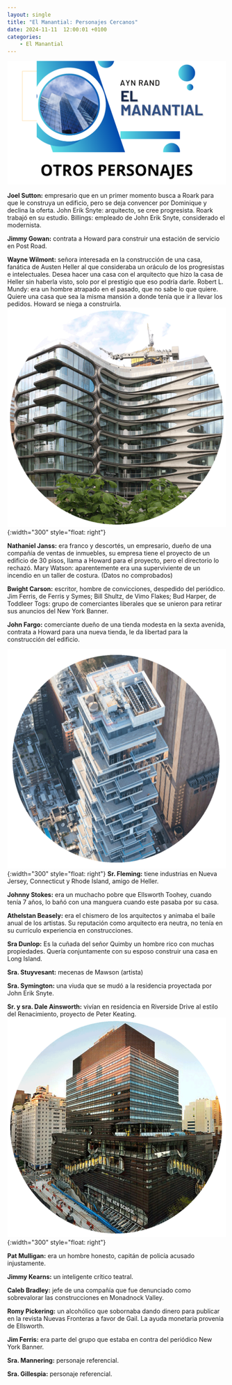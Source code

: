 ```yaml
---
layout: single
title: "El Manantial: Personajes Cercanos"
date: 2024-11-11  12:00:01 +0100
categories: 
    - El Manantial
---
```

![alt text](</assets/img/OTROS PERSONAJES.png>)



**Joel Sutton:**  empresario que en un primer momento busca a Roark para que le construya un edificio, pero se deja convencer por Dominique y declina la oferta.
John Erik Snyte:  arquitecto, se cree progresista. Roark trabajó en su estudio.
Billings:  empleado de John Erik Snyte, considerado el modernista.


**Jimmy Gowan:**  contrata a Howard para construir una estación de servicio 
en Post Road.


**Wayne Wilmont:**  señora interesada en la construcción de una casa, fanática de Austen Heller al que consideraba un oráculo de los progresistas e intelectuales. Desea hacer una casa con el arquitecto que hizo la casa de Heller sin haberla visto, solo por el prestigio que eso podría darle.
Robert L. Mundy:  era un hombre atrapado en el pasado, que no sabe lo que quiere. Quiere una casa que sea la misma mansión a donde tenía que ir a llevar los pedidos. Howard se niega a construirla. 
![alt text](</assets/img/edificios ny.png>){:width="300" style="float: right"} 

**Nathaniel Janss:**  era franco y descortés, un empresario, dueño de una compañía de ventas de inmuebles, su empresa tiene el proyecto de un edificio de 30 pisos, llama a Howard para el proyecto, pero el directorio lo rechazó.
Mary Watson:  aparentemente era una superviviente de un incendio en un taller  de costura. (Datos no comprobados)


**Bwight Carson:** escritor, hombre de convicciones, despedido del periódico.
Jim Ferris, de Ferris y Symes; Bill Shultz, de Vimo Flakes; Bud Harper, de Toddleer Togs: grupo de comerciantes liberales que se unieron para retirar sus anuncios del New York Banner. 


**John Fargo:**  comerciante dueño de una tienda modesta en la sexta avenida, contrata a Howard para una nueva tienda, le da libertad para la construcción del edificio.

![alt text](</assets/img/edificio4.png>){:width="300" style="float: right"} 
**Sr. Fleming:**  tiene industrias en Nueva Jersey, Connecticut y Rhode Island, amigo de Heller.


**Johnny Stokes:** era un muchacho pobre que Ellsworth Toohey,  cuando tenía 7 años, lo bañó con una manguera cuando este pasaba por su casa. 


**Athelstan Beasely:** era el chismero de los arquitectos y animaba el baile anual de los artistas. Su reputación como arquitecto era neutra, no tenía en su currículo experiencia en construcciones.


**Sra Dunlop:** Es la cuñada del señor Quimby un hombre rico con muchas propiedades. Quería conjuntamente con su esposo construir una casa en Long Island. 


**Sra. Stuyvesant:** mecenas de Mawson (artista)


**Sra. Symington:**  una viuda que se mudó a la residencia proyectada por John Erik Snyte.


**Sr. y sra. Dale Ainsworth:** vivían en residencia en Riverside Drive al estilo del Renacimiento, proyecto de Peter Keating.
![alt text](</assets/img/edificios3.png>){:width="300" style="float: right"} 

**Pat Mulligan:** era un hombre honesto, capitán de policía acusado injustamente. 


**Jimmy Kearns:** un inteligente crítico teatral.


**Caleb Bradley:**  jefe de una compañía que fue denunciado como sobrevalorar las construcciones en  Monadnock Valley.


**Romy Pickering:** un alcohólico que sobornaba dando dinero  para publicar en la revista Nuevas Fronteras a favor de Gail. La ayuda monetaria provenía de  Ellsworth.


**Jim Ferris:**  era parte del grupo que estaba en contra del periódico New York Banner.

**Sra. Mannering:**  personaje referencial.

**Sra. Gillespia:**  personaje referencial.


 